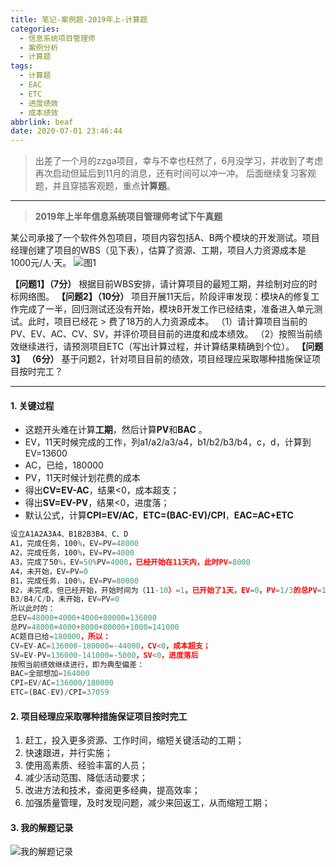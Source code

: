 ```yaml
---
title: 笔记-案例题-2019年上-计算题
categories:
  - 信息系统项目管理师
  - 案例分析
  - 计算题
tags:
  - 计算题
  - EAC
  - ETC
  - 进度绩效
  - 成本绩效
abbrlink: beaf
date: 2020-07-01 23:46:44
---
```


> 出差了一个月的zzga项目，幸与不幸也枉然了，6月没学习，并收到了考虑再次启动但延后到11月的消息，还有时间可以冲一冲。
> 后面继续复习客观题，并且穿插客观题，重点**计算题**。

---

> **2019年上半年信息系统项目管理师考试下午真题**

某公司承接了一个软件外包项目，项目内容包括A、B两个模块的开发测试。项目经理创建了项目的WBS（见下表），估算了资源、工期，项目人力资源成本是1000元/人‧天。
![图1](https://i.loli.net/2020/07/01/TdPyAXiS9ZW2KGe.png)

**【问题1】（7分）**
根据目前WBS安排，请计算项目的最短工期，并绘制对应的时标网络图。
**【问题2】（10分）**
项目开展11天后，阶段评审发现：模块A的修复工作完成了一半，回归测试还没有开始，模块B开发工作已经结束，准备进入单元测试。此时，项目已经花 > 费了18万的人力资源成本。
（1）请计算项目当前的PV、EV、AC、CV、SV，并评价项目目前的进度和成本绩效。
（2）按照当前绩效继续进行，请预测项目ETC（写出计算过程，并计算结果精确到个位）。
**【问题3】  （6分）**
基于问题2，针对项目目前的绩效，项目经理应采取哪种措施保证项目按时完工？

<!-- more -->

---

#### 1. 关键过程

- 这题开头难在计算**工期**，然后计算**PV**和**BAC** 。
- EV，11天时候完成的工作，列a1/a2/a3/a4，b1/b2/b3/b4，c，d，计算到EV=13600
- AC，已给，180000
- PV，11天时候计划花费的成本
- 得出**CV=EV-AC**，结果<0，成本超支；
- 得出**SV=EV-PV**，结果<0，进度落；
- 默认公式，计算**CPI=EV/AC**，**ETC=(BAC-EV)/CPI**，**EAC=AC+ETC**

``` javascript
设立A1A2A3A4、B1B2B3B4、C、D
A1，完成任务，100%，EV=PV=48000
A2，完成任务，100%，EV=PV=4000
A3，完成了50%，EV=50%PV=4000，已经开始在11天内，此时PV=8000
A4，未开始，EV=PV=0
B1，完成任务，100%，EV=PV=80000
B2，未完成，但已经开始，开始时间为（11-10）=1，已开始了1天，EV=0，PV=1/3的总PV=1000
B3/B4/C/D，未开始，EV=PV=0
所以此时的：
总EV=48000+4000+4000+80000=136000
总PV=48000+4000+8000+80000+1000=141000
AC题目已给=180000，所以：
CV=EV-AC=136000-180000=-44000，CV<0，成本超支；
SV=EV-PV=136000-141000=-5000，SV<0，进度落后
按照当前绩效继续进行，即为典型偏差：
BAC=全部想加=164000
CPI=EV/AC=136000/180000
ETC=(BAC-EV)/CPI=37059
```

#### 2. 项目经理应采取哪种措施保证项目按时完工

1. 赶工，投入更多资源、工作时间，缩短关键活动的工期；
2. 快速跟进，并行实施；
3. 使用高素质、经验丰富的人员；
4. 减少活动范围、降低活动要求；
5. 改进方法和技术，查阅更多经典，提高效率；
6. 加强质量管理，及时发现问题，减少来回返工，从而缩短工期；

#### 3. 我的解题记录

![我的解题记录](https://i.loli.net/2020/07/01/dvyesH9gw2YuVJr.png)
